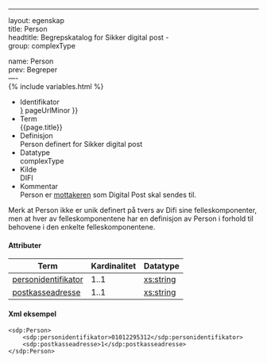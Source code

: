 -----

layout: egenskap  
title: Person  
headtitle: Begrepskatalog for Sikker digital post -  
group: complexType

name: Person  
prev: Begreper  
—-  
{% include variables.html %}

  - Identifikator  
    <span style="{ pageUrlMinor ;">[}]({{)</span> pageUrlMinor }}
  - Term  
    {{page.title}}
  - Definisjon  
    Person definert for Sikker digital post
  - Datatype  
    complexType
  - Kilde  
    DIFI
  - Kommentar  
    Person er [mottakeren](Mottaker) som Digital Post skal sendes til.

Merk at Person ikke er unik definert på tvers av Difi sine
felleskomponenter, men at hver av felleskomponentene har en definisjon
av Person i forhold til behovene i den enkelte felleskomponentene.

#### Attributer

| Term                                               | Kardinalitet | Datatype                                              |
| -------------------------------------------------- | ------------ | ----------------------------------------------------- |
| [personidentifikator](/Felles/personidentifikator) | 1..1         | [xs:string](http://www.w3.org/TR/xmlschema-2/#string) |
| [postkasseadresse](/Felles/postkasseadresse)       | 1..1         | [xs:string](http://www.w3.org/TR/xmlschema-2/#string) |

#### Xml eksempel

``` brush: xml; toolbar: false
<sdp:Person>
    <sdp:personidentifikator>01012295312</sdp:personidentifikator>
    <sdp:postkasseadresse>1</sdp:postkasseadresse>
</sdp:Person>
```
